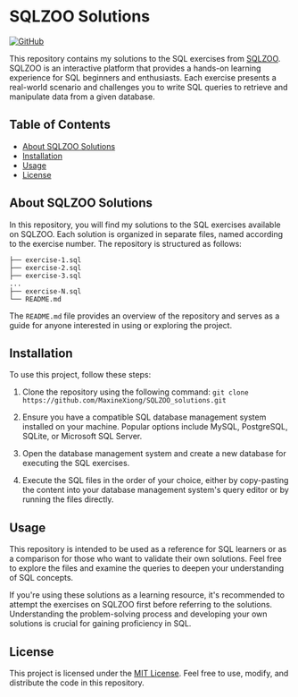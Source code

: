 # SQLZOO Solutions
[![GitHub][github_badge]][github_link]

This repository contains my solutions to the SQL exercises from [SQLZOO](www.sqlzoo.net). SQLZOO is an interactive platform that provides a hands-on learning experience for SQL beginners and enthusiasts. Each exercise presents a real-world scenario and challenges you to write SQL queries to retrieve and manipulate data from a given database.

## Table of Contents

- [About SQLZOO Solutions](#about-sqlzoo-solutions)
- [Installation](#installation)
- [Usage](#usage)
- [License](#license)

## About SQLZOO Solutions

In this repository, you will find my solutions to the SQL exercises available on SQLZOO. Each solution is organized in separate files, named according to the exercise number. The repository is structured as follows:

```
├── exercise-1.sql
├── exercise-2.sql
├── exercise-3.sql
...
├── exercise-N.sql
└── README.md
```
The `README.md` file provides an overview of the repository and serves as a guide for anyone interested in using or exploring the project.

## Installation

To use this project, follow these steps:

1. Clone the repository using the following command:
```git clone https://github.com/MaxineXiong/SQLZOO_solutions.git```


2. Ensure you have a compatible SQL database management system installed on your machine. Popular options include MySQL, PostgreSQL, SQLite, or Microsoft SQL Server.

3. Open the database management system and create a new database for executing the SQL exercises.

4. Execute the SQL files in the order of your choice, either by copy-pasting the content into your database management system's query editor or by running the files directly.

## Usage

This repository is intended to be used as a reference for SQL learners or as a comparison for those who want to validate their own solutions. Feel free to explore the files and examine the queries to deepen your understanding of SQL concepts.

If you're using these solutions as a learning resource, it's recommended to attempt the exercises on SQLZOO first before referring to the solutions. Understanding the problem-solving process and developing your own solutions is crucial for gaining proficiency in SQL.

## License

This project is licensed under the [MIT License](https://choosealicense.com/licenses/mit/). Feel free to use, modify, and distribute the code in this repository.

[github_badge]: https://badgen.net/badge/icon/GitHub?icon=github&color=black&label
[github_link]: https://github.com/okld/streamlit-ace
